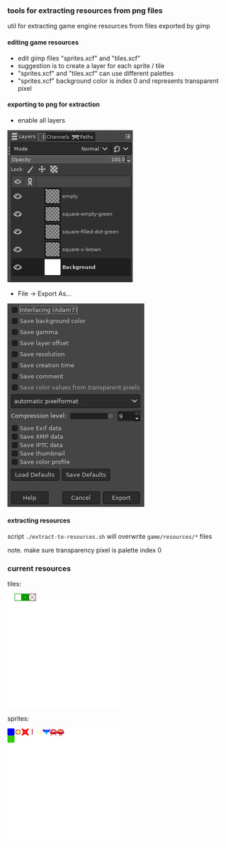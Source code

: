 ### tools for extracting resources from png files

util for extracting game engine resources from files exported by gimp

#### editing game resources
* edit gimp files "sprites.xcf" and "tiles.xcf"
* suggestion is to create a layer for each sprite / tile
* "sprites.xcf" and "tiles.xcf" can use different palettes
* "sprites.xcf" background color is index 0 and represents transparent pixel

#### exporting to png for extraction
* enable all layers

![layers](readme-1.png)

* File -> Export As...

![export to png](readme-2.png)

#### extracting resources
script `./extract-to-resources.sh` will overwrite `game/resources/*` files

note. make sure transparency pixel is palette index 0

### current resources
tiles:

![tiles](tiles.png)

sprites:

![sprites](sprites.png)
